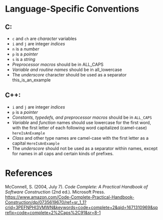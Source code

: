 # Language-Specific Conventions 

## C: 
- <code>c</code> and <code>ch</code> are *character* variables 
- <code>i</code> and <code>j</code> are integer *indices* 
- <code>n</code> is a *number* 
- <code>p</code> is a *pointer* 
- <code>s</code> is a *string* 
- *Preprocessor macros* should be in ALL_CAPS 
- *Variable and routine names* should be in all_lowercase 
- The *underscore* character should be used as a separator this_is_an_example 

## C++: 
- <code>i</code> and <code>j</code> are integer *indices* 
- <code>p</code> is a *pointer* 
- *Constants, typedefs, and preprocessor macros* should be in <code>ALL_CAPS</code>
- *Variable* and *function* names should use lowercase for the first word, with the first letter of each following word capitalized (camel-case) <code>hereIsAnExample</code> 
- *Class* and other type names are camel-case with the first letter as a capital <code>HereIsAnExample</code> 
- The *underscore* should not be used as a separator within names, except for names in all caps and certain kinds of prefixes. 



# References
McConnell, S. (2004, July 7). *Code Complete: A Practical Handbook of Software Construction* (2nd ed.). Microsoft Press. <https://www.amazon.com/Code-Complete-Practical-Handbook-Construction/dp/0735619670/ref=sr_1_1?crid=3PEFNPHI3VMWN&keywords=code+complete+2&qid=1671310969&sprefix=code+complete+2%2Caps%2C91&sr=8-1> 
